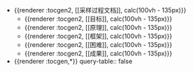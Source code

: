 - {{renderer :tocgen2, [[采样过程文档]], calc(100vh - 135px)}}
	- {{renderer :tocgen2, [[目标]], calc(100vh - 135px)}}
	- {{renderer :tocgen2, [[原理]], calc(100vh - 135px)}}
	- {{renderer :tocgen2, [[框架]], calc(100vh - 135px)}}
	- {{renderer :tocgen2, [[困难]], calc(100vh - 135px)}}
	- {{renderer :tocgen2, [[成果]], calc(100vh - 135px)}}
- {{renderer :tocgen,*}}
  query-table:: false